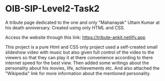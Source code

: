# OIB-SIP-Level2-Task2
A tribute page dedicated to the one and only "Mahanayak" Uttam Kumar at his death anniversary. Created using only HTML and CSS.

Access the website through this link: https://tribute-ankit.netlify.app

This project is a pure Html and CSS only project used a self-created small slideshow video with music but also given full control of the video to the viewers so that they can play it at there convenience according to there internet speed for the best view. Then added some writings about the personality about his movies, life, achievements etc. And also attached the "Wikipedia" link for more information about the mentioned personality.
